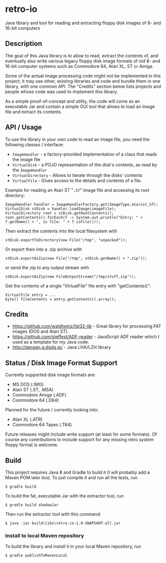 # retro-io
Java library and tool for reading and extracting floppy disk images of 8- and 16-bit computers

## Description

The goal of this Java library is to allow to read, extract the contents of, and eventually also write various 
legacy floppy disk image formats of old 8- and 16-bit computer systems such as Commodore 64, Atari XL, ST or Amiga.

Some of the actual image processing code might not be implemented in this project; it may use other, existing libraries
and code and bundle them in one library, with one common API. The "Credits" section below lists projects and people
whose code was used to implement this library.

As a simple proof-of-concept and utility, the code will come as an executable Jar and contain a simple GUI tool that
allows to load an image file and extract its contents.

## API / Usage

To use the library in your own code to read an image file, you need the following classes / interface:

* `ImageHandler` - a factory-provided implementation of a class that reads the image file
* `VirtualDisk` - a POJO representation of the disk's contents, as read by the `ImageHandler`
* `VirtualDirectory` - Allows to iterate through the disks' contents
* `VirtualFile` - Gives access to the details and contents of a file.

Example for reading an Atari ST "`.ST`" image file and accessing its root directory:

```File imageFile = new File("./SOMEGAME.ST");
ImageHandler handler = ImageHandlerFactory.get(ImageType.atarist_ST);
VirtualDisk stDisk = handler.loadImage(imageFile);
VirtualDirectory root = stDisk.getRootContents();
root.getContents().forEach(f -> System.out.println("Entry: " + f.getName() + ", is file: " + f.isFile()));
```

Then extract the contents into the local filesystem with

```
stDisk.exportToDirectory(new File("/tmp", "unpacked"));
```

Or export then into a .zip archive with

```
stDisk.exportAsZip(new File("/tmp", stDisk.getName() + ".zip"));
```

or send the zip to any output stream with

```
stDisk.exportAsZip(new FileOutputStream("/tmp/stuff.zip"));
```

Get the contents of a single "VirtualFile" file entry with "getContents()":

```
VirtualFile entry = ...
byte[] fileContents = entry.getContents().array();
```


## Credits

* https://github.com/waldheinz/fat32-lib - Great library for processing FAT images (DOS and Atari ST).
* https://github.com/steffest/ADF-reader - JavaScript ADF reader which I used as a template for my Java code.
* http://dangan.g.dgdg.jp/ - Java LHA/LZH library

## Status / Disk Image Format Support

Currently supported disk image formats are:

* MS DOS (.IMG)
* Atari ST (.ST, .MSA)
* Commodore Amiga (.ADF)
* Commodore 64 (.D64)

Planned for the future / currently looking into:

* Atari XL (.ATR)
* Commodore 64 Tapes (.T64)

Future releases might include write support (at least for some formats). Of course any contributions to 
include support for any missing retro system floppy format is welcome.


## Build

This project requires Java 8 and Gradle to build it (I will probably add a Maven POM later too). 
To just compile it and run all the tests, run

```
$ gradle build
````

To build the fat, executable Jar with the extractor tool, run

```
$ gradle build shadowJar
````

Then run the extractor tool with this command:

```
$ java -jar build\libs\retro-io-1.0-SNAPSHOT-all.jar
````

### Install to local Maven repository

To build the library and install it in your local Maven repository, run

```
$ gradle publishToMavenLocal
```
